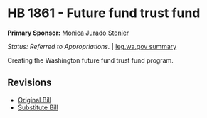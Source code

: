 # HB 1861 - Future fund trust fund
**Primary Sponsor:** [Monica Jurado Stonier](/person/leg/monica.stonier.md)

*Status: Referred to Appropriations.* | [leg.wa.gov summary](https://app.leg.wa.gov/billsummary?BillNumber=1861&Year=2021)

Creating the Washington future fund trust fund program.

## Revisions
* [Original Bill](1/)
* [Substitute Bill](S/)